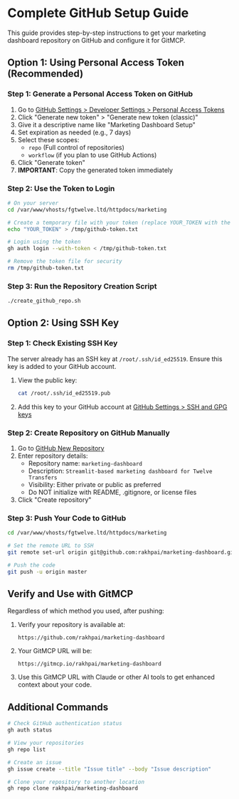 # Complete GitHub Setup Guide

This guide provides step-by-step instructions to get your marketing dashboard repository on GitHub and configure it for GitMCP.

## Option 1: Using Personal Access Token (Recommended)

### Step 1: Generate a Personal Access Token on GitHub

1. Go to [GitHub Settings > Developer Settings > Personal Access Tokens](https://github.com/settings/tokens)
2. Click "Generate new token" > "Generate new token (classic)"
3. Give it a descriptive name like "Marketing Dashboard Setup"
4. Set expiration as needed (e.g., 7 days)
5. Select these scopes:
   - `repo` (Full control of repositories)
   - `workflow` (if you plan to use GitHub Actions)
6. Click "Generate token"
7. **IMPORTANT**: Copy the generated token immediately

### Step 2: Use the Token to Login

```bash
# On your server
cd /var/www/vhosts/fgtwelve.ltd/httpdocs/marketing

# Create a temporary file with your token (replace YOUR_TOKEN with the actual token)
echo "YOUR_TOKEN" > /tmp/github-token.txt

# Login using the token
gh auth login --with-token < /tmp/github-token.txt

# Remove the token file for security
rm /tmp/github-token.txt
```

### Step 3: Run the Repository Creation Script

```bash
./create_github_repo.sh
```

## Option 2: Using SSH Key

### Step 1: Check Existing SSH Key

The server already has an SSH key at `/root/.ssh/id_ed25519`. Ensure this key is added to your GitHub account.

1. View the public key:
   ```bash
   cat /root/.ssh/id_ed25519.pub
   ```

2. Add this key to your GitHub account at [GitHub Settings > SSH and GPG keys](https://github.com/settings/ssh/new)

### Step 2: Create Repository on GitHub Manually

1. Go to [GitHub New Repository](https://github.com/new)
2. Enter repository details:
   - Repository name: `marketing-dashboard`
   - Description: `Streamlit-based marketing dashboard for Twelve Transfers`
   - Visibility: Either private or public as preferred
   - Do NOT initialize with README, .gitignore, or license files
3. Click "Create repository"

### Step 3: Push Your Code to GitHub

```bash
cd /var/www/vhosts/fgtwelve.ltd/httpdocs/marketing

# Set the remote URL to SSH
git remote set-url origin git@github.com:rakhpai/marketing-dashboard.git

# Push the code
git push -u origin master
```

## Verify and Use with GitMCP

Regardless of which method you used, after pushing:

1. Verify your repository is available at:
   ```
   https://github.com/rakhpai/marketing-dashboard
   ```

2. Your GitMCP URL will be:
   ```
   https://gitmcp.io/rakhpai/marketing-dashboard
   ```

3. Use this GitMCP URL with Claude or other AI tools to get enhanced context about your code.

## Additional Commands

```bash
# Check GitHub authentication status
gh auth status

# View your repositories
gh repo list

# Create an issue
gh issue create --title "Issue title" --body "Issue description"

# Clone your repository to another location
gh repo clone rakhpai/marketing-dashboard
```